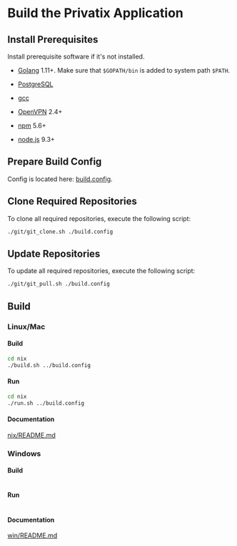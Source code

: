 # Build the Privatix Application

## Install Prerequisites

Install prerequisite software if it's not installed.

* [Golang](https://golang.org/doc/install) 1.11+. Make sure that `$GOPATH/bin` is added to system path `$PATH`.

* [PostgreSQL](https://www.postgresql.org/download/)

* [gcc](https://gcc.gnu.org/install/)

* [OpenVPN](https://openvpn.net/get-open-vpn/) 2.4+

* [npm](https://www.npmjs.com/) 5.6+

* [node.js](https://nodejs.org/en/) 9.3+

## Prepare Build Config

Config is located here: [build.config](build.config).

## Clone Required Repositories

To clone all required repositories, execute the following script:

```bash
./git/git_clone.sh ./build.config 
```

## Update Repositories

To update all required repositories, execute the following script:

```bash
./git/git_pull.sh ./build.config 
```

## Build 

### Linux/Mac

#### Build

```bash
cd nix
./build.sh ../build.config
```

#### Run

```bash
cd nix
./run.sh ../build.config
```

#### Documentation

[nix/README.md](nix/README.md)

### Windows

#### Build

```bash
```

#### Run 

```bash
```

#### Documentation

[win/README.md](win/README.md)